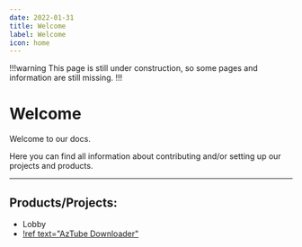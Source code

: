 ```yaml
---
date: 2022-01-31
title: Welcome
label: Welcome
icon: home
---
```


!!!warning
This page is still under construction, so some pages and information are still missing.
!!!

# Welcome

Welcome to our docs.

Here you can find all information about contributing and/or setting up our projects and products. 

---

## Products/Projects:

- Lobby
- [!ref text="AzTube Downloader"](aztube/introduction.md)